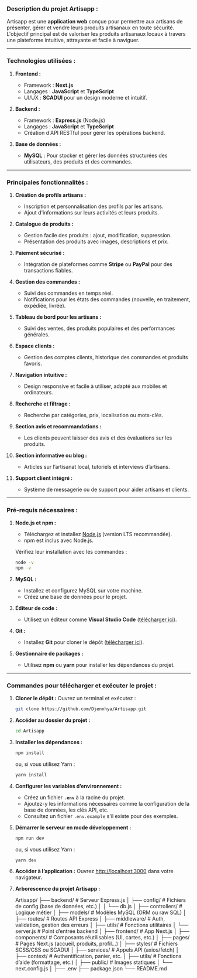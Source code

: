 ### **Description du projet Artisapp :**

Artisapp est une **application web** conçue pour permettre aux artisans de présenter, gérer et vendre leurs produits artisanaux en toute sécurité. L'objectif principal est de valoriser les produits artisanaux locaux à travers une plateforme intuitive, attrayante et facile à naviguer.

---

### **Technologies utilisées :**

1. **Frontend :**
   - Framework : **Next.js**
   - Langages : **JavaScript** et **TypeScript**
   - UI/UX : **SCADUI** pour un design moderne et intuitif.

2. **Backend :**
   - Framework : **Express.js** (Node.js)
   - Langages : **JavaScript** et **TypeScript**
   - Création d'API RESTful pour gérer les opérations backend.

3. **Base de données :**
   - **MySQL** : Pour stocker et gérer les données structurées des utilisateurs, des produits et des commandes.

---

### **Principales fonctionnalités :**

1. **Création de profils artisans :**
   - Inscription et personnalisation des profils par les artisans.
   - Ajout d'informations sur leurs activités et leurs produits.

2. **Catalogue de produits :**
   - Gestion facile des produits : ajout, modification, suppression.
   - Présentation des produits avec images, descriptions et prix.

3. **Paiement sécurisé :**
   - Intégration de plateformes comme **Stripe** ou **PayPal** pour des transactions fiables.

4. **Gestion des commandes :**
   - Suivi des commandes en temps réel.
   - Notifications pour les états des commandes (nouvelle, en traitement, expédiée, livrée).

5. **Tableau de bord pour les artisans :**
   - Suivi des ventes, des produits populaires et des performances générales.

6. **Espace clients :**
   - Gestion des comptes clients, historique des commandes et produits favoris.

7. **Navigation intuitive :**
   - Design responsive et facile à utiliser, adapté aux mobiles et ordinateurs.

8. **Recherche et filtrage :**
   - Recherche par catégories, prix, localisation ou mots-clés.

9. **Section avis et recommandations :**
   - Les clients peuvent laisser des avis et des évaluations sur les produits.

10. **Section informative ou blog :**
    - Articles sur l’artisanat local, tutoriels et interviews d’artisans.

11. **Support client intégré :**
    - Système de messagerie ou de support pour aider artisans et clients.

---

### **Pré-requis nécessaires :**

1. **Node.js et npm :**
   - Téléchargez et installez [Node.js](https://nodejs.org/) (version LTS recommandée).
   - npm est inclus avec Node.js.

   Vérifiez leur installation avec les commandes :

   ```bash
   node -v
   npm -v
   ```

2. **MySQL :**
   - Installez et configurez MySQL sur votre machine.
   - Créez une base de données pour le projet.

3. **Éditeur de code :**
   - Utilisez un éditeur comme **Visual Studio Code** ([télécharger ici](https://code.visualstudio.com/)).

4. **Git :**
   - Installez **Git** pour cloner le dépôt ([télécharger ici](https://git-scm.com/)).

5. **Gestionnaire de packages :**
   - Utilisez **npm** ou **yarn** pour installer les dépendances du projet.

---

### **Commandes pour télécharger et exécuter le projet :**

1. **Cloner le dépôt :**
   Ouvrez un terminal et exécutez :

   ```bash
   git clone https://github.com/Djennhya/Artisapp.git
   ```

2. **Accéder au dossier du projet :**

   ```bash
   cd Artisapp
   ```

3. **Installer les dépendances :**

   ```bash
   npm install
   ```

   ou, si vous utilisez Yarn :

   ```bash
   yarn install
   ```

4. **Configurer les variables d’environnement :**
   - Créez un fichier **`.env`** à la racine du projet.
   - Ajoutez-y les informations nécessaires comme la configuration de la base de données, les clés API, etc.
   - Consultez un fichier `.env.example` s'il existe pour des exemples.

5. **Démarrer le serveur en mode développement :**

   ```bash
   npm run dev
   ```

   ou, si vous utilisez Yarn :

   ```bash
   yarn dev
   ```

6. **Accéder à l’application :**
   Ouvrez [http://localhost:3000](http://localhost:3000) dans votre navigateur.

7. **Arborescence du projet Artisapp :**

   Artisapp/
├── backend/                    # Serveur Express.js
│   ├── config/                 # Fichiers de config (base de données, etc.)
│   │   └── db.js
│   ├── controllers/            # Logique métier
│   ├── models/                 # Modèles MySQL (ORM ou raw SQL)
│   ├── routes/                 # Routes API Express
│   ├── middleware/             # Auth, validation, gestion des erreurs
│   ├── utils/                  # Fonctions utilitaires
│   └── server.js              # Point d’entrée backend
│
├── frontend/                   # App Next.js
│   ├── components/             # Composants réutilisables (UI, cartes, etc.)
│   ├── pages/                  # Pages Next.js (accueil, produits, profil…)
│   ├── styles/                 # Fichiers SCSS/CSS ou SCADUI
│   ├── services/               # Appels API (axios/fetch)
│   ├── context/                # Authentification, panier, etc.
│   ├── utils/                  # Fonctions d’aide (formattage, etc.)
│   ├── public/                 # Images statiques
│   └── next.config.js
│
├── .env
├── package.json
└── README.md

